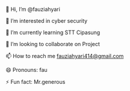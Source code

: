 👋 Hi, I’m @fauziahyari

👀 I’m interested in cyber security

🌱 I’m currently learning STT Cipasung

💞️ I’m looking to collaborate on Project

📫 How to reach me fauziahyari414@gmail.com

😄 Pronouns: fau

⚡ Fun fact: Mr.generous


<!--
**fauziahyari/fauziahyari** is a ✨ _special_ ✨ repository because its `README.md` (this file) appears on your GitHub profile.

Here are some ideas to get you started:

👋 Hi, I’m @fauziahyari
👀 I’m interested in cyber security
🌱 I’m currently learning STT Cipasung
💞️ I’m looking to collaborate on Project
📫 How to reach me fauziahyari414@gmail.com
😄 Pronouns: fau
⚡ Fun fact: Mr.generous
